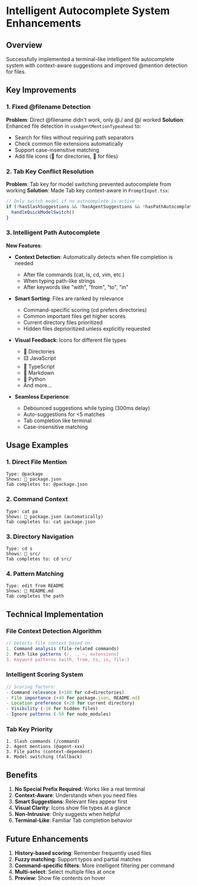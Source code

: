 # Intelligent Autocomplete System Enhancements

## Overview
Successfully implemented a terminal-like intelligent file autocomplete system with context-aware suggestions and improved @mention detection for files.

## Key Improvements

### 1. Fixed @filename Detection
**Problem**: Direct @filename didn't work, only @./ and @/ worked
**Solution**: Enhanced file detection in `useAgentMentionTypeahead` to:
- Search for files without requiring path separators
- Check common file extensions automatically
- Support case-insensitive matching
- Add file icons (📁 for directories, 📄 for files)

### 2. Tab Key Conflict Resolution
**Problem**: Tab key for model switching prevented autocomplete from working
**Solution**: Made Tab key context-aware in `PromptInput.tsx`:
```typescript
// Only switch model if no autocomplete is active
if (!hasSlashSuggestions && !hasAgentSuggestions && !hasPathAutocomplete) {
  handleQuickModelSwitch()
}
```

### 3. Intelligent Path Autocomplete
**New Features**:
- **Context Detection**: Automatically detects when file completion is needed
  - After file commands (cat, ls, cd, vim, etc.)
  - When typing path-like strings
  - After keywords like "with", "from", "to", "in"
  
- **Smart Sorting**: Files are ranked by relevance
  - Command-specific scoring (cd prefers directories)
  - Common important files get higher scores
  - Current directory files prioritized
  - Hidden files deprioritized unless explicitly requested
  
- **Visual Feedback**: Icons for different file types
  - 📁 Directories
  - 🟨 JavaScript
  - 🔷 TypeScript
  - 📝 Markdown
  - 🐍 Python
  - And more...

- **Seamless Experience**:
  - Debounced suggestions while typing (300ms delay)
  - Auto-suggestions for <5 matches
  - Tab completion like terminal
  - Case-insensitive matching

## Usage Examples

### 1. Direct File Mention
```
Type: @package
Shows: 📄 package.json
Tab completes to: @package.json
```

### 2. Command Context
```
Type: cat pa
Shows: 📄 package.json (automatically)
Tab completes to: cat package.json
```

### 3. Directory Navigation
```
Type: cd s
Shows: 📁 src/
Tab completes to: cd src/
```

### 4. Pattern Matching
```
Type: edit from README
Shows: 📝 README.md
Tab completes the path
```

## Technical Implementation

### File Context Detection Algorithm
```typescript
// Detects file context based on:
1. Command analysis (file-related commands)
2. Path-like patterns (/, ., ~, extensions)
3. Keyword patterns (with, from, to, in, file:)
```

### Intelligent Scoring System
```typescript
// Scoring factors:
- Command relevance (+100 for cd→directories)
- File importance (+40 for package.json, README.md)
- Location preference (+20 for current directory)
- Visibility (-10 for hidden files)
- Ignore patterns (-50 for node_modules)
```

### Tab Key Priority
```
1. Slash commands (/command)
2. Agent mentions (@agent-xxx)
3. File paths (context-dependent)
4. Model switching (fallback)
```

## Benefits

1. **No Special Prefix Required**: Works like a real terminal
2. **Context-Aware**: Understands when you need files
3. **Smart Suggestions**: Relevant files appear first
4. **Visual Clarity**: Icons show file types at a glance
5. **Non-Intrusive**: Only suggests when helpful
6. **Terminal-Like**: Familiar Tab completion behavior

## Future Enhancements

1. **History-based scoring**: Remember frequently used files
2. **Fuzzy matching**: Support typos and partial matches
3. **Command-specific filters**: More intelligent filtering per command
4. **Multi-select**: Select multiple files at once
5. **Preview**: Show file contents on hover